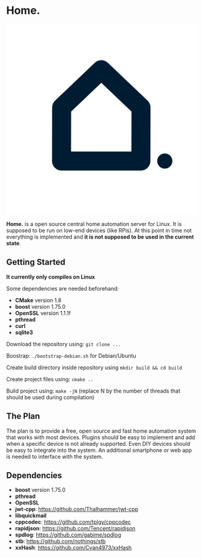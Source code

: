 # Home.

![Home](/icon.png?raw=true "Home.")

**Home.** is a open source central home automation server for Linux. It is supposed to be run on low-end devices (like RPis). At this point in time not everything is implemented and **it is not supposed to be used in the current state**.

## Getting Started

**It currently only compiles on Linux**

Some dependencies are needed beforehand:
- **CMake** version 1.8
- **boost** version 1.75.0
- **OpenSSL** version 1.1.1f
- **pthread**
- **curl**
- **sqlite3**

Download the repository using: `git clone ...`

Boostrap: `./bootstrap-debian.sh` for Debian/Ubuntu

Create build directory inside repository using `mkdir build && cd build`

Create project files using: `cmake ..`

Build project using: `make -jN` (replace N by the number of threads that should be used during compilation)

## The Plan

The plan is to provide a free, open source and fast home automation system that works with most devices. Plugins should be easy to implement and add when a specific device is not already supported. Even DIY devices should be easy to integrate into the system. An additional smartphone or web app is needed to interface with the system.

## Dependencies

- **boost** version 1.75.0
- **pthread**
- **OpenSSL**
- **jwt-cpp**:          https://github.com/Thalhammer/jwt-cpp
- **libquickmail**
- **cppcodec**:         https://github.com/tplgy/cppcodec
- **rapidjson**:        https://github.com/Tencent/rapidjson
- **spdlog**:           https://github.com/gabime/spdlog
- **stb**:              https://github.com/nothings/stb
- **xxHash**:           https://github.com/Cyan4973/xxHash
